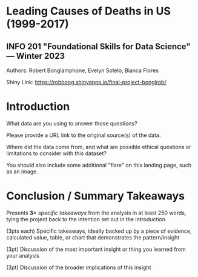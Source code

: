 # Leading Causes of Deaths in US (1999-2017)
## INFO 201 "Foundational Skills for Data Science" — Winter 2023

Authors: Robert Bonglamphone, Evelyn Sotelo, Bianca Flores

Shiny Link: https://robbong.shinyapps.io/final-project-bonglrob/

# Introduction


What data are you using to answer those questions? 

Please provide a URL link to the original source(s) of the data. 

Where did the data come from, and what are possible ethical questions or limitations to consider with this dataset? 

You should also include some additional "flare" on this landing page, such as an image.



# Conclusion / Summary Takeaways

Presents **3+** *specific takeaways* from the analysis in at least 250 words, tying the project back to the intention set out in the introduction.

(3pts each) Specific takeaways, ideally backed up by a piece of evidence, calculated value, table, or chart that demonstrates the pattern/insight

(3pt) Discussion of the most important insight or thing you learned from your analysis

(3pt) Discussion of the broader implications of this insight

